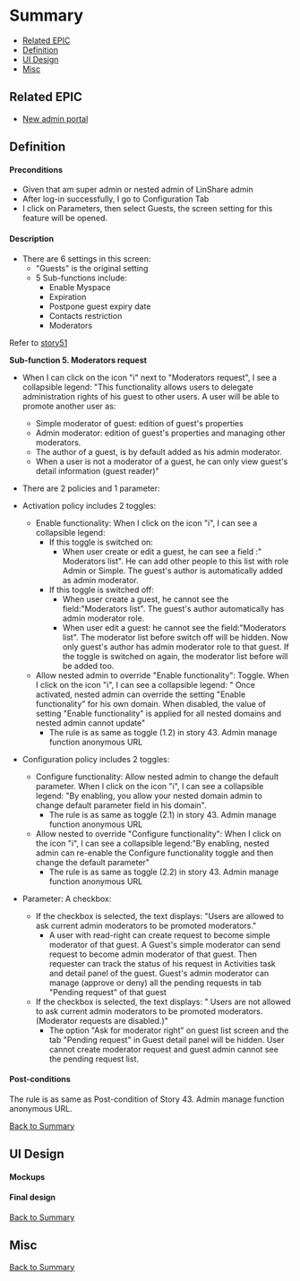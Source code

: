 # Summary

* [Related EPIC](#related-epic)
* [Definition](#definition)
* [UI Design](#ui-design)
* [Misc](#misc)

## Related EPIC

* [New admin portal](./README.md)

## Definition

#### Preconditions

- Given that am super admin or nested admin of LinShare admin
- After log-in successfully, I go to Configuration Tab
- I click on Parameters, then select Guests, the screen setting for this feature will be opened.

#### Description

- There are 6 settings in this screen:
    - "Guests" is the original setting 
    - 5 Sub-functions include:
        - Enable Myspace 
        - Expiration
        - Postpone guest expiry date
        - Contacts restriction
        - Moderators

Refer to [story51](story-51-admin-manage-function-guest.md)

**Sub-function 5. Moderators request**

- When I can click on the icon "i" next to "Moderators request", I see a collapsible legend: "This functionality allows users to delegate administration rights of his guest to other users. A user will be able to promote another user as:
   - Simple moderator of guest: edition of guest's properties
   - Admin moderator: edition of guest's properties and managing other moderators.
   - The author of a guest, is by default added as his admin moderator.
   - When a user is not a moderator of a guest, he can only view guest's detail information (guest reader)"

- There are 2 policies and 1 parameter:

- Activation policy includes 2 toggles:
    - Enable functionality: When I click on the icon "i", I can see a collapsible legend:
        - If this toggle is switched on:
           - When user create or edit a guest, he can see a field :" Moderators list". He can add other people to this list with role Admin or Simple. The guest's author is automatically added as admin moderator.
        - If this toggle is switched off:
           - When user create a guest, he cannot see the field:"Moderators list". The guest's author automatically has admin moderator role.
           - When user edit a guest: he cannot see the field:"Moderators list". The moderator list before switch off will be hidden. Now only guest's author has admin moderator role to that guest. If the toggle is switched on again, the moderator list before will be added too. 
    - Allow nested admin to override "Enable functionality": Toggle. When I click on the icon "i", I can see a collapsible legend: " Once activated, nested admin can override the setting "Enable  functionality" for his own domain. When disabled, the value of setting "Enable functionality" is applied for all nested domains and nested admin cannot update"
        - The rule is as same as toggle (1.2) in story 43. Admin manage function anonymous URL

- Configuration policy includes 2 toggles:
    - Configure functionality: Allow nested admin to change the default parameter. When I click on the icon "i", I can see a collapsible legend: "By enabling, you allow your nested domain admin to change default parameter field in his domain".
        - The rule is as same as toggle (2.1) in story 43. Admin manage function anonymous URL
    - Allow nested to override "Configure functionality": When I click on the icon "i", I can see a collapsible legend:"By enabling, nested admin can re-enable the Configure functionality toggle and then change the default parameter"
        - The rule is as same as toggle (2.2) in story 43. Admin manage function anonymous URL
        
- Parameter: A checkbox:
   - If the checkbox is selected, the text displays: "Users are allowed to ask current admin moderators to be promoted moderators."
     - A user with read-right can create request to become simple moderator of that guest. A Guest's simple moderator can send request to become admin moderator of that guest. Then requester can track the status of his request in Activities task and detail panel of the guest. Guest's admin moderator can manage (approve or deny) all the pending requests in tab "Pending request" of that guest
   - If the checkbox is selected, the text displays: " Users are not allowed to ask current admin moderators to be promoted moderators. (Moderator requests are disabled.)"
      - The option "Ask for moderator right" on guest list screen and the tab "Pending request" in Guest detail panel will be hidden. User cannot create moderator request and guest admin cannot see the pending request list.
    
#### Post-conditions

The rule is as same as Post-condition of Story 43. Admin manage function anonymous URL.

[Back to Summary](#summary)

## UI Design

#### Mockups

#### Final design

[Back to Summary](#summary)
## Misc

[Back to Summary](#summary)



